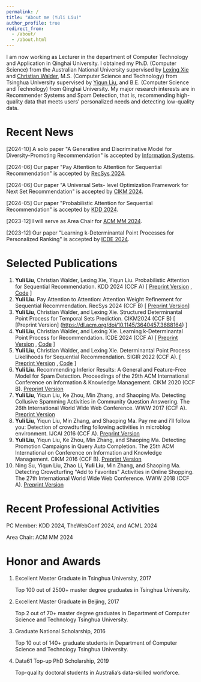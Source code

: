 ```yaml
---
permalink: /
title: "About me (Yuli Liu)"
author_profile: true
redirect_from: 
  - /about/
  - /about.html
---
```

I am now working as Lecturer in the department of Computer Technology and Application in Qinghai University. I obtained my Ph.D. (Computer Science) from the Australian National University supervised by [Lexing Xie](https://users.cecs.anu.edu.au/~xlx/) and [Christian Walder](https://christianwalder.com/), M.S. (Computer Science and Technology) from Tsinghua University supervised by [Yiqun Liu](http://www.thuir.cn/group/~YQLiu/), and B.E. (Computer Science and Technology) from Qinghai University. My major research interests are in Recommender Systems and Spam Detection, that is, recommending high-quality data that meets users' personalized needs and detecting low-quality data. 

Recent News
======
[2024-10] A solo paper "A Generative and Discriminative Model for Diversity-Promoting Recommendation" is accepted by [Information Systems](https://www.sciencedirect.com/journal/information-systems).

[2024-06] Our paper "Pay Attention to Attention for Sequential Recommendation" is accepted by [RecSys 2024](https://recsys.acm.org/recsys24/).

[2024-06] Our paper "A Universal Sets- level Optimization Framework for Next Set Recommendation" is accepted by [CIKM 2024](https://cikm2024.org/).

[2024-05] Our paper "Probabilistic Attention for Sequential Recommendation" is accepted by [KDD 2024](https://kdd2024.kdd.org/).

[2023-12] I will serve as Area Chair for [ACM MM 2024](https://2024.acmmm.org/).

[2023-12] Our paper "Learning k-Determinantal Point Processes for Personalized Ranking" is accepted by [ICDE 2024](https://icde2024.github.io/).


Selected Publications
======
1.	**Yuli Liu**, Christian Walder, Lexing Xie, Yiqun Liu. Probabilistic Attention for Sequential Recommendation. KDD 2024 (CCF A) [ [Preprint Version](https://dl.acm.org/doi/pdf/10.1145/3637528.3671733) , [Code](https://github.com/l-lyl/PAtt/) ]
2.	**Yuli Liu**. Pay Attention to Attention: Attention Weight Refinement for Sequential Recommendation. RecSys 2024 (CCF B) [ [Preprint Version](https://dl.acm.org/doi/10.1145/3640457.3688164)]
3.	**Yuli Liu**, Christian Walder, and Lexing Xie. Structured Determinantal Point Process for Temporal Sets Prediction. CIKM2024 (CCF B) [ [Preprint Version] (https://dl.acm.org/doi/10.1145/3640457.3688164) ]
4.	**Yuli Liu**, Christian Walder, and Lexing Xie. Learning k-Determinantal Point Process for Recommendation. ICDE 2024 (CCF A) [ [Preprint Version](https://arxiv.org/pdf/2406.15983) , [Code](https://github.com/l-lyl/k-DPP4Ranking) ]
5.	**Yuli Liu**, Christian Walder, and Lexing Xie. Determinantal Point Process Likelihoods for Sequential Recommendation. SIGIR 2022 (CCF A). [ [Preprint Version](https://arxiv.org/pdf/2204.11562) , [Code](https://github.com/l-lyl/DPPLikelihoods4SeqRec) ]
2.	**Yuli Liu**. Recommending Inferior Results: A General and Feature-Free Model for Spam Detection. Proceedings of the 29th ACM International Conference on Information & Knowledge Management. CIKM 2020 (CCF B).  [Preprint Version](https://dl.acm.org/doi/10.1145/3340531.3411900) 
7.	**Yuli Liu**, Yiqun Liu, Ke Zhou, Min Zhang, and Shaoping Ma. Detecting Collusive Spamming Activities in Community Question Answering. The 26th International World Wide Web Conference. WWW 2017 (CCF A). [Preprint Version](http://www.thuir.cn/group/~YQLiu/publications/WWW2017.pdf)
8.	**Yuli Liu**, Yiqun Liu, Min Zhang, and Shaoping Ma. Pay me and i’ll follow you: Detection of crowdturfing following activities in microblog environment. IJCAI 2016 (CCF A). [Preprint Version](http://www.thuir.cn/group/~YQLiu/publications/ijcai2016.pdf)
9.	**Yuli Liu**, Yiqun Liu, Ke Zhou, Min Zhang, and Shaoping Ma. Detecting Promotion Campaigns in Query Auto Completion. The 25th ACM International on Conference on Information and Knowledge Management. CIKM 2016 (CCF B). [Preprint Version](http://www.thuir.cn/group/~YQLiu/publications/CIKM2016.pdf)
10.	Ning Su, Yiqun Liu, Zhao Li, **Yuli Liu**, Min Zhang, and Shaoping Ma. Detecting Crowdturfing "Add to Favorites" Activities in Online Shopping. The 27th International World Wide Web Conference. WWW 2018 (CCF A). [Preprint Version](http://www.thuir.cn/group/~mzhang/publications/www2018-su.pdf)

Recent Professional Activities
======
PC Member: KDD 2024, TheWebConf 2024, and ACML 2024

Area Chair: ACM MM 2024


Honor and Awards
======
1. Excellent Master Graduate in Tsinghua University, 2017
  
    Top 100 out of 2500+ master degree graduates in Tsinghua University.
    
2. Excellent Master Graduate in Beijing, 2017
  
    Top 2 out of 70+ master degree graduates in Department of Computer Science and Technology Tsinghua University. 
  
3. Graduate National Scholarship, 2016
  
    Top 10 out of 140+ graduate students in Department of Computer Science and Technology Tsinghua University.
  
4. Data61 Top-up PhD Scholarship, 2019
  
    Top-quality doctoral students in Australia’s data-skilled workforce.



